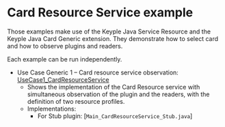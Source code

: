 # Card Resource Service example

Those examples make use of the Keyple Java Service Resource and the Keyple Java Card Generic extension. They demonstrate how to
select card and how to observe plugins and readers.

Each example can be run independently.

* Use Case Generic 1 – Card resource service
  observation: [UseCase1_CardResourceService](https://github.com/eclipse-keyple/keyple-java-example/tree/main/Example_Service_Resource/src/main/java/org/eclipse/keyple/core/service/resource/example/UseCase1_CardResourceService)
    * Shows the implementation of the Card Resource service with simultaneous observation of the plugin and the readers,
      with the definition of two resource profiles.
    * Implementations:
        * For Stub plugin: [`Main_CardResourceService_Stub.java`]
